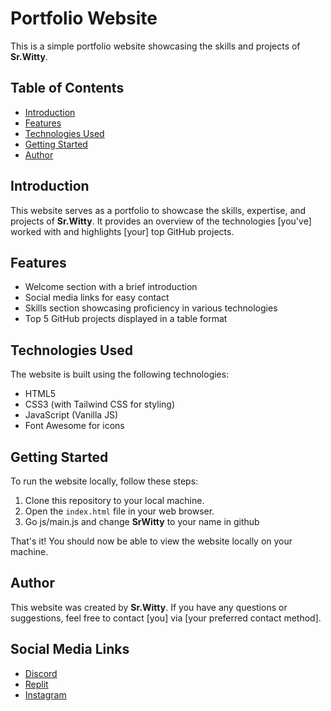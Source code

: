 # Portfolio Website

This is a simple portfolio website showcasing the skills and projects of **Sr.Witty**.

## Table of Contents

- [Introduction](#introduction)
- [Features](#features)
- [Technologies Used](#technologies-used)
- [Getting Started](#getting-started)
- [Author](#author)

## Introduction

This website serves as a portfolio to showcase the skills, expertise, and projects of **Sr.Witty**. It provides an overview of the technologies [you've] worked with and highlights [your] top GitHub projects.

## Features

- Welcome section with a brief introduction
- Social media links for easy contact
- Skills section showcasing proficiency in various technologies
- Top 5 GitHub projects displayed in a table format

## Technologies Used

The website is built using the following technologies:

- HTML5
- CSS3 (with Tailwind CSS for styling)
- JavaScript (Vanilla JS)
- Font Awesome for icons

## Getting Started

To run the website locally, follow these steps:

1. Clone this repository to your local machine.
2. Open the `index.html` file in your web browser.
3. Go js/main.js and change **SrWitty** to your name in github

That's it! You should now be able to view the website locally on your machine.

## Author

This website was created by **Sr.Witty**. If you have any questions or suggestions, feel free to contact [you] via [your preferred contact method].

## Social Media Links

-  [Discord](https://discord.com/users/1091118468155314306)
-  [Replit](https://replit.com/@iish4d0w)
-  [Instagram](https://www.instagram.com/sr_witty/)
